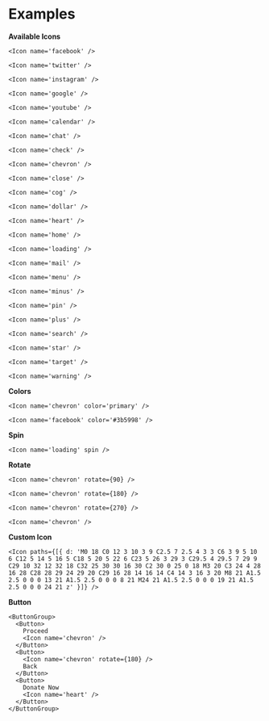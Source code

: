 # Examples

**Available Icons**

```
<Icon name='facebook' />
```

```
<Icon name='twitter' />
```

```
<Icon name='instagram' />
```

```
<Icon name='google' />
```

```
<Icon name='youtube' />
```

```
<Icon name='calendar' />
```

```
<Icon name='chat' />
```

```
<Icon name='check' />
```

```
<Icon name='chevron' />
```

```
<Icon name='close' />
```

```
<Icon name='cog' />
```

```
<Icon name='dollar' />
```

```
<Icon name='heart' />
```

```
<Icon name='home' />
```

```
<Icon name='loading' />
```

```
<Icon name='mail' />
```

```
<Icon name='menu' />
```

```
<Icon name='minus' />
```

```
<Icon name='pin' />
```

```
<Icon name='plus' />
```

```
<Icon name='search' />
```

```
<Icon name='star' />
```

```
<Icon name='target' />
```

```
<Icon name='warning' />
```

**Colors**

```
<Icon name='chevron' color='primary' />
```

```
<Icon name='facebook' color='#3b5998' />
```

**Spin**

```
<Icon name='loading' spin />
```

**Rotate**

```
<Icon name='chevron' rotate={90} />
```

```
<Icon name='chevron' rotate={180} />
```

```
<Icon name='chevron' rotate={270} />
```

```
<Icon name='chevron' />
```

**Custom Icon**

```
<Icon paths={[{ d: 'M0 18 C0 12 3 10 3 9 C2.5 7 2.5 4 3 3 C6 3 9 5 10 6 C12 5 14 5 16 5 C18 5 20 5 22 6 C23 5 26 3 29 3 C29.5 4 29.5 7 29 9 C29 10 32 12 32 18 C32 25 30 30 16 30 C2 30 0 25 0 18 M3 20 C3 24 4 28 16 28 C28 28 29 24 29 20 C29 16 28 14 16 14 C4 14 3 16 3 20 M8 21 A1.5 2.5 0 0 0 13 21 A1.5 2.5 0 0 0 8 21 M24 21 A1.5 2.5 0 0 0 19 21 A1.5 2.5 0 0 0 24 21 z' }]} />
```

**Button**

```
<ButtonGroup>
  <Button>
    Proceed
    <Icon name='chevron' />
  </Button>
  <Button>
    <Icon name='chevron' rotate={180} />
    Back
  </Button>
  <Button>
    Donate Now
    <Icon name='heart' />
  </Button>
</ButtonGroup>
```
